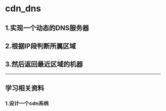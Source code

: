 # cdn_dns
## 1.实现一个动态的DNS服务器</br>
## 2.根据IP段判断所属区域</br>
## 3.然后返回最近区域的机器</br>

--------------

## 学习相关资料

### 1.设计一个cdn系统
